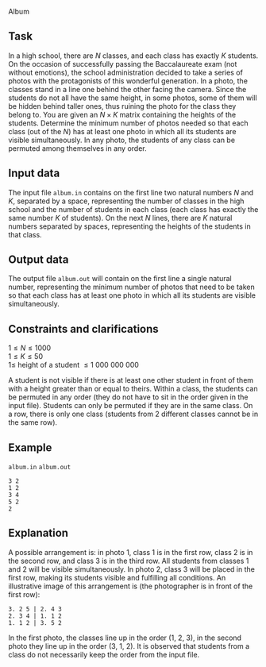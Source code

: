 Album

## Task

In a high school, there are $N$ classes, and each class has exactly $K$ students. On the occasion of successfully passing the Baccalaureate exam (not without emotions), the school administration decided to take a series of photos with the protagonists of this wonderful generation. In a photo, the classes stand in a line one behind the other facing the camera. Since the students do not all have the same height, in some photos, some of them will be hidden behind taller ones, thus ruining the photo for the class they belong to. You are given an $N \times K$ matrix containing the heights of the students. Determine the minimum number of photos needed so that each class (out of the $N$) has at least one photo in which all its students are visible simultaneously. In any photo, the students of any class can be permuted among themselves in any order.

## Input data

The input file `album.in` contains on the first line two natural numbers $N$ and $K$, separated by a space, representing the number of classes in the high school and the number of students in each class (each class has exactly the same number $K$ of students). On the next $N$ lines, there are $K$ natural numbers separated by spaces, representing the heights of the students in that class.

## Output data

The output file `album.out` will contain on the first line a single natural number, representing the minimum number of photos that need to be taken so that each class has at least one photo in which all its students are visible simultaneously.

## Constraints and clarifications

$1 \leq N \leq 1000$  
$1 \leq K \leq 50$  
$1 \leq$ height of a student $\leq 1\ 000\ 000\ 000$  

A student is not visible if there is at least one other student in front of them with a height greater than or equal to theirs. Within a class, the students can be permuted in any order (they do not have to sit in the order given in the input file). Students can only be permuted if they are in the same class. On a row, there is only one class (students from 2 different classes cannot be in the same row).

## Example

`album.in` `album.out`  
```
3 2
1 2
3 4
5 2
2
```

## Explanation

A possible arrangement is: in photo 1, class 1 is in the first row, class 2 is in the second row, and class 3 is in the third row. All students from classes 1 and 2 will be visible simultaneously. In photo 2, class 3 will be placed in the first row, making its students visible and fulfilling all conditions. An illustrative image of this arrangement is (the photographer is in front of the first row): 
```
3. 2 5 | 2. 4 3
2. 3 4 | 1. 1 2
1. 1 2 | 3. 5 2
```
In the first photo, the classes line up in the order (1, 2, 3), in the second photo they line up in the order (3, 1, 2). It is observed that students from a class do not necessarily keep the order from the input file.